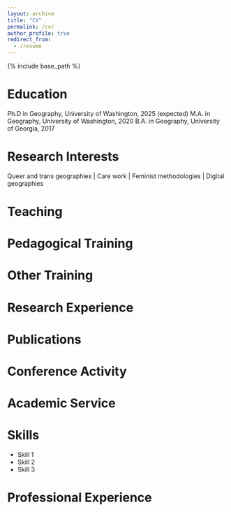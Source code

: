 ```yaml
---
layout: archive
title: "CV"
permalink: /cv/
author_profile: true
redirect_from:
  - /resume
---
```


{% include base_path %}

Education
======
Ph.D in Geography, University of Washington, 2025 (expected)
M.A. in Geography, University of Washington, 2020
B.A. in Geography, University of Georgia, 2017

Research Interests
======
Queer and trans geographies | Care work | Feminist methodologies | Digital geographies  

Teaching
======
<!--  <ul>{% for post in site.teaching %}
    {% include archive-single-cv.html %}
  {% endfor %}</ul>
  -->

Pedagogical Training
======

Other Training
======

Research Experience
======

Publications
======
<!--
  <ul>{% for post in site.publications %}
    {% include archive-single-cv.html %}
  {% endfor %}</ul>
-->
Conference Activity
======
<!--
  <ul>{% for post in site.talks %}
    {% include archive-single-talk-cv.html %}
  {% endfor %}</ul>
-->
Academic Service
======

Skills
======
* Skill 1
* Skill 2
* Skill 3

Professional Experience
======
